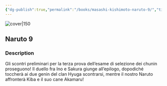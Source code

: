 ```yaml
---
{"dg-publish":true,"permalink":"/books/masashi-kishimoto-naruto-9/","title":"\"Naruto 9\"","tags":["manga","Fantasy"]}
---
```




![cover|150](http://books.google.com/books/content?id=cvXAEAAAQBAJ&printsec=frontcover&img=1&zoom=1&edge=curl&source=gbs_api)

## Naruto 9

### Description

Gli scontri preliminari per la terza prova dell’esame di selezione dei chunin proseguono! Il duello fra Ino e Sakura giunge all’epilogo, dopodiché toccherà ai due genin del clan Hyuga scontrarsi, mentre il nostro Naruto affronterà Kiba e il suo cane Akamaru!
```